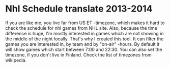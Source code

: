 Nhl Schedule translate 2013-2014
========

If you are like me, you live far from US ET -timezone, which makes it hard to check the schedule for nhl games from NHL site. Also, because the time difference is huge, I'm mostly interested in games which are not showing in the middle of the night locally. That's why I created this tool. It can filter the games you are interested in, by team and by "on-air" -hours. By default it will show games which start between 7:00 and 22:30. You can also set the timezone, if you don't live in Finland. Check the list of timezones from wikipedia.